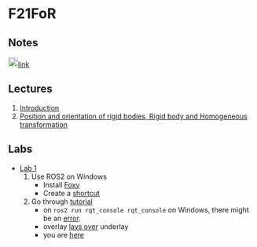 # F21FoR

## Notes
<img src="https://cdn.mathcha.io/resources/logo.png" width="20" title="hover text">[link](https://www.mathcha.io/editor/jo9LQCyVUKLHNLCLyYr5rIK8pO4QtXeQVN2hEgDW3D)

## Lectures
1. [Introduction](https://moodle.innopolis.university/pluginfile.php/135094/mod_resource/content/1/L1%20-%20Introduction.pdf)
2. [Position and orientation of rigid bodies, Rigid body and Homogeneous transformation](https://moodle.innopolis.university/pluginfile.php/135095/mod_resource/content/1/L2%20-%20Position%20and%20orientation%20of%20rigid%20bodies.pdf)

## Labs
* [Lab 1](https://moodle.innopolis.university/pluginfile.php/135131/mod_resource/content/2/Fundamentals%20of%20robotics.pdf)
  1. Use ROS2 on Windows
      * Install [Foxy](https://docs.ros.org/en/foxy/Installation/Windows-Install-Binary.html#alternative-ros-2-build-installation-from-aka-ms-ros)
      * Create a [shortcut](http://wiki.ros.org/Installation/Windows)
  1. Go through [tutorial](https://docs.ros.org/en/foxy/Tutorials/Workspace/Creating-A-Workspace.html)
      * on `ros2 run rqt_console rqt_console` on Windows, there might be an [error](https://answers.ros.org/question/350818/oserror-winerror-193-1-when-running-ros2-run-rqt_console-rqt_console/).
      * overlay [lays over](https://docs.ros.org/en/foxy/Tutorials/Workspace/Creating-A-Workspace.html) underlay
      * you are [here](https://docs.ros.org/en/foxy/Tutorials/Creating-Your-First-ROS2-Package.html)
